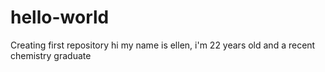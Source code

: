 # hello-world
Creating first repository
hi my name is ellen, i'm 22 years old and a recent chemistry graduate
